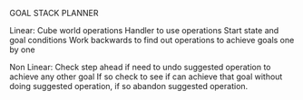 GOAL STACK PLANNER

Linear:
Cube world operations
Handler to use operations
Start state and goal conditions
Work backwards to find out operations to achieve goals one by one
 
Non Linear:
Check step ahead if need to undo suggested operation to achieve any other goal
If so check to see if can achieve that goal without doing suggested operation, if so abandon suggested operation.
